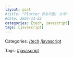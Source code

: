```yaml
---
layout: post
#title: "Flutter 튜토리얼: 소개"
#date: 2024-11-23
categories: [tech, javascript]
tags: [javascript]
---
```


Categories: [/tech](/categories/tech/) [/javascript](/categories/javascript/)

Tags: [#javascript](/tags/javascript/)